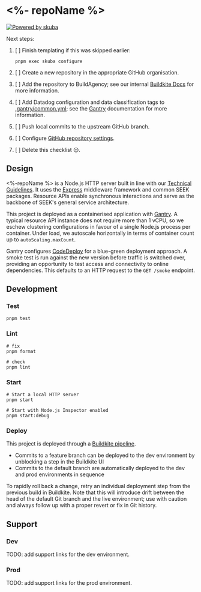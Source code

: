 # <%- repoName %>

[![Powered by skuba](https://img.shields.io/badge/🤿%20skuba-powered-009DC4)](https://github.com/seek-oss/skuba)

Next steps:

1. [ ] Finish templating if this was skipped earlier:

   ```shell
   pnpm exec skuba configure
   ```

2. [ ] Create a new repository in the appropriate GitHub organisation.
3. [ ] Add the repository to BuildAgency;
       see our internal [Buildkite Docs] for more information.
4. [ ] Add Datadog configuration and data classification tags to [.gantry/common.yml](.gantry/common.yml);
       see the [Gantry] documentation for more information.
5. [ ] Push local commits to the upstream GitHub branch.
6. [ ] Configure [GitHub repository settings].
7. [ ] Delete this checklist 😌.

[Buildkite Docs]: https://backstage.myseek.xyz/docs/default/component/buildkite-docs
[GitHub repository settings]: https://github.com/<%-orgName%>/<%-repoName%>/settings

## Design

<%-repoName %> is a Node.js HTTP server built in line with our [Technical Guidelines].
It uses the [Express] middleware framework and common SEEK packages.
Resource APIs enable synchronous interactions and serve as the backbone of SEEK's general service architecture.

This project is deployed as a containerised application with [Gantry].
A typical resource API instance does not require more than 1 vCPU,
so we eschew clustering configurations in favour of a single Node.js process per container.
Under load, we autoscale horizontally in terms of container count up to `autoScaling.maxCount`.

Gantry configures [CodeDeploy] for a blue-green deployment approach.
A smoke test is run against the new version before traffic is switched over,
providing an opportunity to test access and connectivity to online dependencies.
This defaults to an HTTP request to the `GET /smoke` endpoint.

## Development

### Test

```shell
pnpm test
```

### Lint

```shell
# fix
pnpm format

# check
pnpm lint
```

### Start

```shell
# Start a local HTTP server
pnpm start

# Start with Node.js Inspector enabled
pnpm start:debug
```

### Deploy

This project is deployed through a [Buildkite pipeline](.buildkite/pipeline.yml).

- Commits to a feature branch can be deployed to the dev environment by unblocking a step in the Buildkite UI
- Commits to the default branch are automatically deployed to the dev and prod environments in sequence

To rapidly roll back a change,
retry an individual deployment step from the previous build in Buildkite.
Note that this will introduce drift between the head of the default Git branch and the live environment;
use with caution and always follow up with a proper revert or fix in Git history.

## Support

### Dev

TODO: add support links for the dev environment.

<!--
- CloudWatch dashboard
- Datadog dashboard
- Splunk logs
-->

### Prod

TODO: add support links for the prod environment.

<!--
- CloudWatch dashboard
- Datadog dashboard
- Splunk logs
-->

[CodeDeploy]: https://docs.aws.amazon.com/codedeploy
[Express]: https://expressjs.com
[Gantry]: https://backstage.myseek.xyz/docs/default/component/gantry/
[Technical Guidelines]: https://myseek.atlassian.net/wiki/spaces/AA/pages/2358346017/
